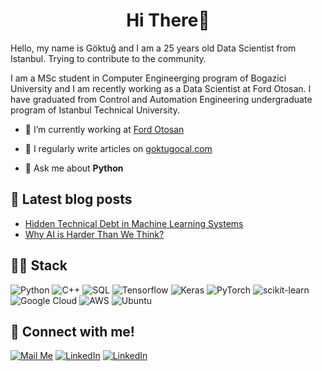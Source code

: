 <h1 align="center">Hi There👋</h1>

Hello, my name is Göktuğ and I am a 25 years old Data Scientist from Istanbul. Trying to contribute to the community.

I am a MSc student in Computer Engineerging program of Bogazici University and I am recently working as a Data Scientist at Ford Otosan. I have graduated from Control and Automation Engineering undergraduate program of Istanbul Technical University.

- 🔭 I’m currently working at [Ford Otosan](https://www.linkedin.com/company/ford-otosan/mycompany/verification/)

- 📝 I regularly write articles on [goktugocal.com](https://www.goktugocal.com)

- 💬 Ask me about **Python**

## 📰 Latest blog posts

- [Hidden Technical Debt in Machine Learning Systems](https://www.goktugocal.com/2023/02/03/Hidden-Technical-Debt-in-Machine-Learning-Systems.html)
- [Why AI is Harder Than We Think?](https://www.goktugocal.com/2022/09/09/Why-AI-is-Harder-Than-We-Think.html)

## 👨‍💻 Stack
![Python](https://img.shields.io/badge/Python-3776AB?style=plastic&logo=python&logoColor=white)
![C++](https://img.shields.io/badge/c++-%2300599C.svg?style=plastic&logo=c%2B%2B&logoColor=white)
![SQL](https://img.shields.io/badge/PostgreSQL-316192?style=plastic&logo=postgresql&logoColor=white)
![Tensorflow](https://img.shields.io/badge/TensorFlow-FF6F00?style=plastic&logo=tensorflow&logoColor=white)
![Keras](https://img.shields.io/badge/Keras-%23D00000.svg?style=plastic&logo=Keras&logoColor=white)
![PyTorch](https://img.shields.io/badge/PyTorch-%23EE4C2C.svg?style=plastic&logo=PyTorch&logoColor=white)
![scikit-learn](https://img.shields.io/badge/scikit--learn-%23F7931E.svg?style=plastic&logo=scikit-learn&logoColor=white)
![Google Cloud](https://img.shields.io/badge/GoogleCloud-%234285F4.svg?style=plastic&logo=google-cloud&logoColor=white)
![AWS](https://img.shields.io/badge/AWS-%23FF9900.svg?style=plastic&logo=amazon-aws&logoColor=white)
![Ubuntu](https://img.shields.io/badge/Ubuntu-E95420?style=plastic&logo=ubuntu&logoColor=white)

## 🔗 Connect with me!
<a href="mailto:goktugocal41@gmail.com" target="_blank"><img alt="Mail Me" src="https://img.shields.io/badge/Gmail-D14836?style=for-the-badge&logo=gmail&logoColor=white" /></a>
<a href="https://www.linkedin.com/in/goktugocal/" target="_blank"><img alt="LinkedIn" src="https://img.shields.io/badge/linkedin-%230077B5.svg?&style=for-the-badge&logo=linkedin&logoColor=white" /></a>
<a href="https://www.instagram.com/goktug.ocal/" target="_blank"><img alt="LinkedIn" src="https://img.shields.io/badge/Instagram-E4405F?style=for-the-badge&logo=instagram&logoColor=white" /></a>

<p align="left">
</p>
